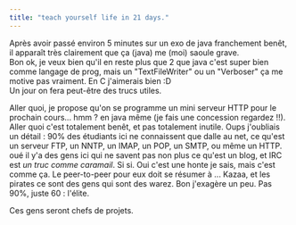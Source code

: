 ```yaml
---
title: "teach yourself life in 21 days."
---
```


Après avoir passé environ 5 minutes sur un exo de java franchement benêt, il
apparaît très clairement que ça (java) me (moi) saoule grave.  
Bon ok, je veux bien qu'il en reste plus que 2 que java c'est super bien comme
langage de prog, mais un "TextFileWriter" ou un "Verboser" ça me motive pas
vraiment. En C j'aimerais bien :D  
Un jour on fera peut-être des trucs utiles.

Aller quoi, je propose qu'on se programme un mini serveur HTTP pour le
prochain cours... hmm ? en java même (je fais une concession regardez !!).  
Aller quoi c'est totalement benêt, et pas totalement inutile. Oups j'oubliais
un détail : 90% des étudiants ici ne connaissent que dalle au net, ce qu'est
un serveur FTP, un NNTP, un IMAP, un POP, un SMTP, ou même un HTTP.  
oué il y'a des gens ici qui ne savent pas non plus ce qu'est un blog, et IRC
est _un truc comme caramail_. Si si. Oui c'est une honte je sais, mais c'est
comme ça. Le peer-to-peer pour eux doit se résumer à ... Kazaa, et les pirates
ce sont des gens qui sont des warez. Bon j'exagère un peu. Pas 90%, juste 60 :
l'élite.

Ces gens seront chefs de projets.

